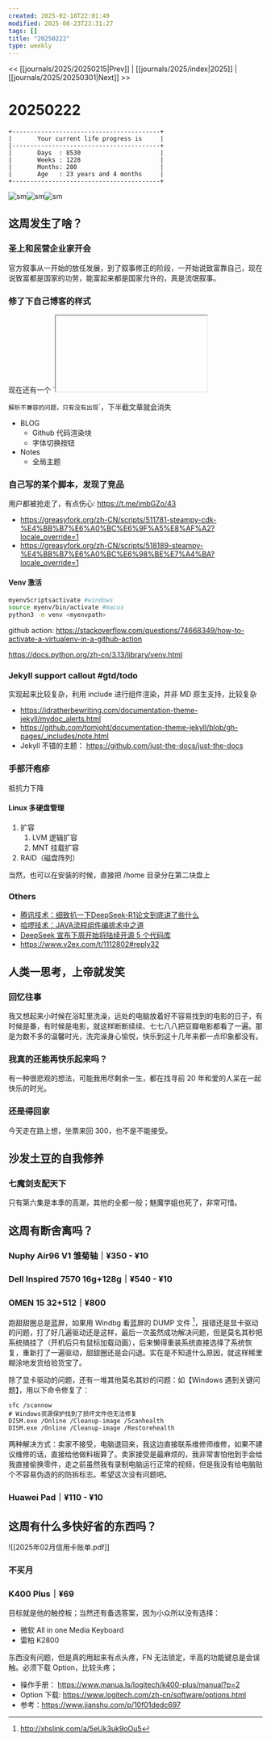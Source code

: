 ```yaml
---
created: 2025-02-18T22:01:49
modified: 2025-08-23T23:31:27
tags: []
title: "20250222"
type: weekly
---
```


<< [[journals/2025/20250215|Prev]] | [[journals/2025/index|2025]] | [[journals/2025/20250301|Next]] >>

# 20250222

```shell
+-----------------------------------------+
|       Your current life progress is     |
|-----------------------------------------+
|       Days  : 8530                      |
|       Weeks : 1228                      |
|       Months: 280                       |
|       Age   : 23 years and 4 months     |
+-----------------------------------------+
```

![sm](https://img.owspace.com/Public/uploads/Download/2025/0218.jpg)![sm](https://img.owspace.com/Public/uploads/Download/2025/0221.jpg)![sm](https://img.owspace.com/Public/uploads/Download/2025/0220.jpg)

## 这周发生了啥？

### 圣上和民营企业家开会

官方叙事从一开始的放任发展，到了叙事修正的阶段，一开始说致富靠自己，现在说致富都是国家的功劳，能富起来都是国家允许的，真是流氓叙事。

### 修了下自己博客的样式

现在还有一个 `<iframe ></iframe>

` 解析不兼容的问题，只有没有出现 `</iframe>`，下半截文章就会消失

- BLOG
    - Github 代码渲染块
    - 字体切换按钮
- Notes
    - 全局主题

### 自己写的某个脚本，发现了竞品

用户都被抢走了，有点伤心: https://t.me/imbGZo/43

- https://greasyfork.org/zh-CN/scripts/511781-steampy-cdk-%E4%BB%B7%E6%A0%BC%E6%9F%A5%E8%AF%A2?locale_override=1
- https://greasyfork.org/zh-CN/scripts/518189-steampy-%E4%BB%B7%E6%A0%BC%E6%98%BE%E7%A4%BA?locale_override=1

#### Venv 激活

```bash
myenvScriptsactivate #windows 
source myenv/bin/activate #macos
python3 -m venv <myenvpath>
```

github action: https://stackoverflow.com/questions/74668349/how-to-activate-a-virtualenv-in-a-github-action

https://docs.python.org/zh-cn/3.13/library/venv.html

### Jekyll support callout #gtd/todo

实现起来比较复杂，利用 include 进行组件渲染，并非 MD 原生支持，比较复杂

- https://idratherbewriting.com/documentation-theme-jekyll/mydoc_alerts.html
- https://github.com/tomjoht/documentation-theme-jekyll/blob/gh-pages/_includes/note.html
- Jekyll 不错的主题： https://github.com/just-the-docs/just-the-docs

### 手部汗疱疹

抵抗力下降

#### Linux 多硬盘管理

1. 扩容
    1. LVM 逻辑扩容
    2. MNT 挂载扩容
2. RAID（磁盘阵列）

当然，也可以在安装的时候，直接把 /home 目录分在第二块盘上

### Others

- [腾讯技术：细致扒一下DeepSeek-R1论文到底讲了些什么](https://tool.lu/article/6VI/url)
- [哈啰技术：JAVA流程组件编排术中之道](https://tool.lu/article/6VH/url)
- [DeepSeek 宣布下周开始将陆续开源 5 个代码库](https://readhub.cn/topic/8h9s0qYw08D)
- https://www.v2ex.com/t/1112802#reply32

## 人类一思考，上帝就发笑

### 回忆往事

我又想起来小时候在浴缸里洗澡，远处的电脑放着好不容易找到的电影的日子，有时候是番，有时候是电影，就这样断断续续、七七八八把豆瓣电影都看了一遍。那是为数不多的温馨时光，洗完澡身心愉悦，快乐到这十几年来都一点印象都没有。

### 我真的还能再快乐起来吗？

有一种很悲观的想法，可能我用尽剩余一生，都在找寻前 20 年和爱的人呆在一起快乐的时光。

### 还是得回家

今天走在路上想，坐票来回 300，也不是不能接受。

## 沙发土豆的自我修养

### 七魔剑支配天下

只有第六集是本季的高潮，其他的全都一般；魅魔学姐也死了，非常可惜。

## 这周有断舍离吗？

### Nuphy Air96 V1 雏菊轴｜¥350 - ¥10

### Dell Inspired 7570 16g+128g｜¥540 - ¥10

### OMEN 15 32+512｜¥800

跑甜甜圈总是蓝屏，如果用 Windbg 看蓝屏的 DUMP 文件 [^windows-dump-tool]，报错还是显卡驱动的问题，打了好几遍驱动还是这样，最后一次虽然成功解决问题，但是莫名其秒把系统搞挂了（开机后只有鼠标加载动画），后来懒得重装系统直接选择了系统恢复，重新打了一遍驱动，甜甜圈还是会闪退。实在是不知道什么原因，就这样稀里糊涂地发货给验货宝了。

除了显卡驱动的问题，还有一堆其他莫名其妙的问题：如【Windows 遇到关键问题】，用以下命令修复了：

```shell
sfc /scannow
# Windows资源保护找到了损坏文件但无法修复
DISM.exe /Online /Cleanup-image /Scanhealth
DISM.exe /Online /Cleanup-image /Restorehealth
```

两种解决方式：卖家不接受，电脑退回来，我这边直接联系维修师维修，如果不建议维修的话，直接给他做料板算了。卖家接受是最麻烦的，我非常害怕他到手会给我直接偷换零件，走之前虽然我有录制电脑运行正常的视频，但是我没有给电脑贴个不容易伪造的的防拆标志。希望这次没有问题吧。

### Huawei Pad｜¥110 - ¥10

## 这周有什么多快好省的东西吗？

![[2025年02月信用卡账单.pdf]]

### 不买月

### K400 Plus｜¥69

目标就是他的触控板；当然还有备选答案，因为小众所以没有选择：

- 微软 All in one Media Keyboard
- 雷柏 K2800

东西没有问题，但是真的用起来有点头疼，FN 无法锁定，半高的功能键总是会误触。必须下载 Option，比较头疼；

- 操作手册： https://www.manua.ls/logitech/k400-plus/manual?p=2
- Option 下载: https://www.logitech.com/zh-cn/software/options.html
- 参考：https://www.jianshu.com/p/10f01dedc697

[^windows-dump-tool]: http://xhslink.com/a/5eUk3uk9oOu5
